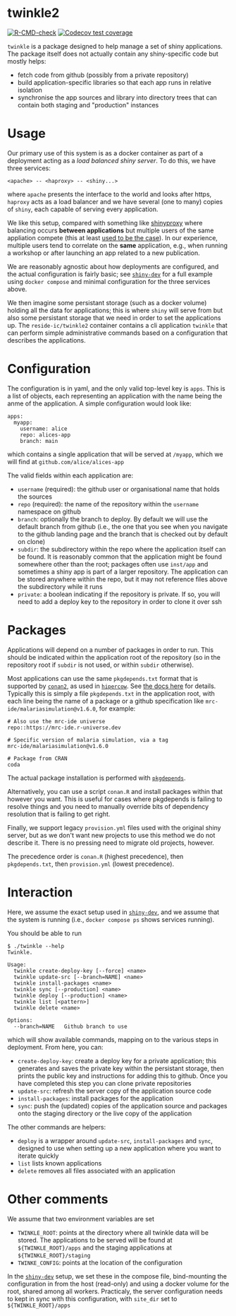 # twinkle2

<!-- badges: start -->
[![R-CMD-check](https://github.com/mrc-ide/twinkle2/actions/workflows/R-CMD-check.yaml/badge.svg)](https://github.com/mrc-ide/twinkle2/actions/workflows/R-CMD-check.yaml)
[![Codecov test coverage](https://codecov.io/gh/mrc-ide/twinkle2/graph/badge.svg)](https://app.codecov.io/gh/mrc-ide/twinkle2)
<!-- badges: end -->

`twinkle` is a package designed to help manage a set of shiny applications.  The package itself does not actually contain any shiny-specific code but mostly helps:

* fetch code from github (possibly from a private repository)
* build application-specific libraries so that each app runs in relative isolation
* synchronise the app sources and library into directory trees that can contain both staging and "production" instances

# Usage

Our primary use of this system is as a docker container as part of a deployment acting as a *load balanced shiny server*.  To do this, we have three services:

```
<apache> -- <haproxy> -- <shiny...>
```

where `apache` presents the interface to the world and looks after https, `haproxy` acts as a load balancer and we have several (one to many) copies of `shiny`, each capable of serving every application.

We like this setup, compared with something like [shinyproxy](https://shinyproxy.io/) where balancing occurs **between applications** but multiple users of the same appliation compete (this at least [used to be the case](https://support.openanalytics.eu/t/more-than-one-user-per-container/373)).  In our experience, multiple users tend to correlate on the **same** application, e.g., when running a workshop or after launching an app related to a new publication.

We are reasonably agnostic about how deployments are configured, and the actual configuration is fairly basic; see [`shiny-dev`](https://github.com/reside-ic/shiny-dev/tree/docker-compose) for a full example using `docker compose` and minimal configuration for the three services above.

We then imagine some persistant storage (such as a docker volume) holding all the data for applications; this is where `shiny` will serve from but also some persistant storage that we need in order to set the applications up.  The `reside-ic/twinkle2` container contains a cli application `twinkle` that can perform simple administrative commands based on a configuration that describes the applications.

# Configuration

The configuration is in yaml, and the only valid top-level key is `apps`.  This is a list of objects, each representing an application with the name being the anme of the application.  A simple configuration would look like:

```
apps:
  myapp:
    username: alice
    repo: alices-app
    branch: main
```

which contains a single application that will be served at `/myapp`, which we will find at `github.com/alice/alices-app`

The valid fields within each application are:

* `username` (required): the github user or organisational name that holds the sources
* `repo` (required): the name of the repository within the `username` namespace on github
* `branch`: optionally the branch to deploy.  By default we will use the default branch from github (i.e., the one that you see when you navigate to the github landing page and the branch that is checked out by default on clone)
* `subdir`: the subdirectory within the repo where the application itself can be found.  It is reasonably common that the application might be found somewhere other than the root; packages often use `inst/app` and sometimes a shiny app is part of a larger repository.  The application can be stored anywhere within the repo, but it may not reference files above the subdirectory while it runs
* `private`: a boolean indicating if the repository is private. If so, you will need to add a deploy key to the repository in order to clone it over ssh

# Packages

Applications will depend on a number of packages in order to run.  This should be indicated within the application root of the repository (so in the repository root if `subdir` is not used, or within `subdir` otherwise).

Most applications can use the same `pkgdepends.txt` format that is supported by [`conan2`](https://mrc-ide.github.io/conan2/), as used in [`hipercow`](https://mrc-ide.github.io/hipercow/articles/packages.html).  See [the docs here](https://mrc-ide.github.io/hipercow/articles/packages.html#using-pkgdepends) for details.  Typically this is simply a file `pkgdepends.txt` in the application root, with each line being the name of a package or a github specification like `mrc-ide/malariasimulation@v1.6.0`, for example:

```
# Also use the mrc-ide universe
repo::https://mrc-ide.r-universe.dev

# Specific version of malaria simulation, via a tag
mrc-ide/malariasimulation@v1.6.0

# Package from CRAN
coda
```

The actual package installation is performed with [`pkgdepends`](https://github.com/r-lib/pkgdepends).

Alternatively, you can use a script `conan.R` and install packages within that however you want.  This is useful for cases where pkgdepends is failing to resolve things and you need to manually override bits of dependency resolution that is failing to get right.

Finally, we support legacy `provision.yml` files used with the original shiny server, but as we don't want new projects to use this method we do not describe it.  There is no pressing need to migrate old projects, however.

The precedence order is `conan.R` (highest precedence), then `pkgdepends.txt`, then `provision.yml` (lowest precedence).

# Interaction

Here, we assume the exact setup used in [`shiny-dev`](https://github.com/reside-ic/shiny-dev/tree/docker-compose), and we assume that the system is running (i.e., `docker compose ps` shows services running).

You should be able to run

```
$ ./twinkle --help
Twinkle.

Usage:
  twinkle create-deploy-key [--force] <name>
  twinkle update-src [--branch=NAME] <name>
  twinkle install-packages <name>
  twinkle sync [--production] <name>
  twinkle deploy [--production] <name>
  twinkle list [<pattern>]
  twinkle delete <name>

Options:
  --branch=NAME   Github branch to use
```

which will show available commands, mapping on to the various steps in deployment.  From here, you can:

* `create-deploy-key`: create a deploy key for a private application; this generates and saves the private key within the persistant storage, then prints the public key and instructions for adding this to github.  Once you have completed this step you can clone private repositories
* `update-src`: refresh the server copy of the application source code
* `install-packages`: install packages for the application
* `sync`: push the (updated) copies of the application source and packages onto the staging directory or the live copy of the application

The other commands are helpers:

* `deploy` is a wrapper around `update-src`, `install-packages` and `sync`, designed to use when setting up a new application where you want to iterate quickly
* `list` lists known applications
* `delete` removes all files associated with an application

# Other comments

We assume that two environment variables are set

* `TWINKLE_ROOT`: points at the directory where all twinkle data will be stored.  The applications to be served will be found at `${TWINKLE_ROOT}/apps` and the staging applications at `${TWINKLE_ROOT}/staging`
* `TWINKE_CONFIG`: points at the location of the configuration

In the [`shiny-dev`](https://github.com/reside-ic/shiny-dev/tree/docker-compose) setup, we set these in the compose file, bind-mounting the configuration in from the host (read-only) and using a docker volume for the root, shared among all workers.  Practicaly, the server configuration needs to kept in sync with this configuration, with `site_dir` set to `${TWINKLE_ROOT}/apps`
